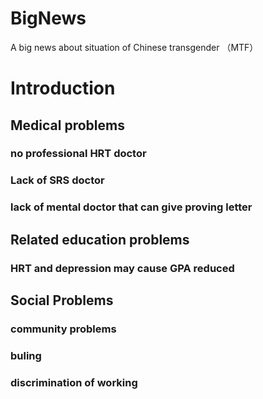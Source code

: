 # BigNews
A big news about situation of Chinese transgender （MTF） <br>

# Introduction
## Medical problems
### no professional HRT doctor
### Lack of SRS doctor
### lack of mental doctor that can give proving letter
## Related education problems
### HRT and depression may cause GPA reduced
## Social Problems
### community problems
### buling
### discrimination of working
